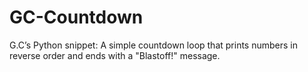 # GC-Countdown
G.C’s Python snippet: A simple countdown loop that prints numbers in reverse order and ends with a "Blastoff!" message.

